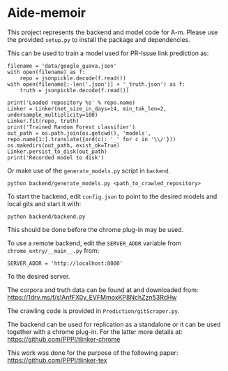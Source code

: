 # Aide-memoir
This project represents the backend and model code for A-m. 
Please use the provided `setup.py` to install the package and dependencies.

This can be used to train a model used for PR-Issue link prediction as:
```
filename = 'data/google_guava.json'
with open(filename) as f:
    repo = jsonpickle.decode(f.read())
with open(filename[:-len('.json')] + '_truth.json') as f:
    truth = jsonpickle.decode(f.read())

print('Loaded repository %s' % repo.name)
Linker = Linker(net_size_in_days=14, min_tok_len=2, undersample_multiplicity=100)
Linker.fit(repo, truth)
print('Trained Random Forest classifier')
out_path = os.path.join(os.getcwd(), 'models', repo.name[1:].translate({ord(c): '_' for c in '\\/'}))
os.makedirs(out_path, exist_ok=True)
Linker.persist_to_disk(out_path)
print('Recorded model to disk')
```

Or make use of the `generate_models.py` script in `backend`.
```
python backend/generate_models.py <path_to_crawled_repository>
```

To start the backend, edit `config.json` to point to the desired models and local gits and start it with:
```
python backend/backend.py
```
This should be done before the chrome plug-in may be used.

To use a remote backend, edit the `SERVER_ADDR` variable from `chrome_entry/__main__.py` from:
```
SERVER_ADDR = 'http://localhost:8000'
```
To the desired server.

The corpora and truth data can be found at and downloaded from: https://1drv.ms/f/s!AnfFX0y_EVFMmoxKP8NchZzn53RcHw

The crawling code is provided in `Prediction/gitScraper.py`.

The backend can be used for replication as a standalone or it can be used together with a chrome plug-in.
For the latter more details at: https://github.com/PPPI/tlinker-chrome

This work was done for the purpose of the following paper: https://github.com/PPPI/tlinker-tex
